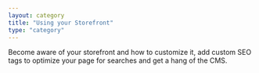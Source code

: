 ```yaml
---
layout: category
title: "Using your Storefront"
type: "category"
---
```


Become aware of your storefront and how to customize it, add custom SEO tags to optimize your page for searches and get a hang of the CMS.